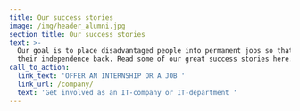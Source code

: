 ```yaml
---
title: Our success stories
image: /img/header_alumni.jpg
section_title: Our success stories
text: >-
  Our goal is to place disadvantaged people into permanent jobs so that they get
  their independence back. Read some of our great success stories here.
call_to_action:
  link_text: 'OFFER AN INTERNSHIP OR A JOB '
  link_url: /company/
  text: 'Get involved as an IT-company or IT-department '
---
```


